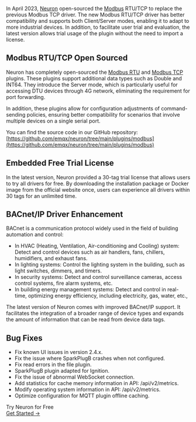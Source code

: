 In April 2023, [Neuron](https://neugates.io/) open-sourced the [Modbus](https://www.emqx.com/en/blog/modbus-protocol-the-grandfather-of-iot-communication) RTU/TCP to replace the previous Modbus TCP driver. The new Modbus RTU/TCP driver has better compatibility and supports both Client/Server modes, enabling it to adapt to more industrial devices. In addition, to facilitate user trial and evaluation, the latest version allows trial usage of the plugin without the need to import a license. 

## Modbus RTU/TCP Open Sourced

Neuron has completely open-sourced the [Modbus RTU](https://neugates.io/docs/en/latest/configuration/south-devices/modbus-rtu/modbus-rtu.html) and [Modbus TCP](https://neugates.io/docs/en/latest/configuration/south-devices/modbus-tcp/modbus-tcp.html) plugins. These plugins support additional data types such as Double and INT64. They introduce the Server mode, which is particularly useful for accessing DTU devices through 4G network, eliminating the requirement for port forwarding. 

In addition, these plugins allow for configuration adjustments of command-sending policies, ensuring better compatibility for scenarios that involve multiple devices on a single serial port.

You can find the source code in our GitHub repository: [https://github.com/emqx/neuron/tree/main/plugins/modbus](https://github.com/emqx/neuron/tree/main/plugins/modbus)  

## Embedded Free Trial License

In the latest version, Neuron provided a 30-tag trial license that allows users to try all drivers for free. By downloading the installation package or Docker image from the official website once, users can experience all drivers within 30 tags for an unlimited time.

## BACnet/IP Driver Enhancement

BACnet is a communication protocol widely used in the field of building automation and control:

- In HVAC (Heating, Ventilation, Air-conditioning and Cooling) system: Detect and control devices such as air handlers, fans, chillers, humidifiers, and exhaust fans. 
- In lighting systems: Control the lighting system in the building, such as light switches, dimmers, and timers. 
- In security systems: Detect and control surveillance cameras, access control systems, fire alarm systems, etc. 
- In building energy management systems: Detect and control in real-time, optimizing energy efficiency, including electricity, gas, water, etc., 

The latest version of Neuron comes with improved BACnet/IP support. It facilitates the integration of a broader range of device types and expands the amount of information that can be read from device data tags.

## Bug Fixes

- Fix known UI issues in version 2.4.x.
- Fix the issue where SparkPlugB crashes when not configured.
- Fix read errors in the file plugin.
- SparkPlugB plugin adapted for Ignition.
- Fix the issue of abnormal WebSocket connection.
- Add statistics for cache memory information in API: /api/v2/metrics.
- Modify operating system information in API:  /api/v2/metrics.
- Optimize configuration for MQTT plugin offline caching.

 

<section class="promotion">
    <div>
        Try Neuron for Free
    </div>
    <a href="https://www.emqx.com/en/try?product=neuron" class="button is-gradient px-5">Get Started →</a>
</section>
